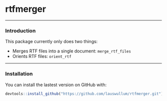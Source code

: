 # rtfmerger

---
### Introduction
This package currently only does two things:
- Merges RTF files into a single document: `merge_rtf_files` 
- Orients RTF files: `orient_rtf`

---

### Installation
You can install the lastest version on GitHub with:

```r
devtools::install_github("https://github.com/lauswullum/rtfmerger.git")
```
